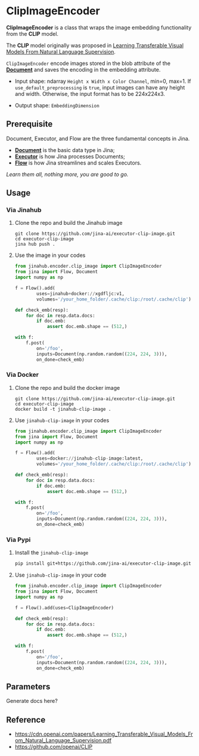 # ClipImageEncoder

 **ClipImageEncoder** is a class that wraps the image embedding functionality from the **CLIP** model.

The **CLIP** model originally was proposed in [Learning Transferable Visual Models From Natural Language Supervision](https://cdn.openai.com/papers/Learning_Transferable_Visual_Models_From_Natural_Language_Supervision.pdf).

`ClipImageEncoder` encode images stored in the blob attribute of the [**Document**](https://github.com/jina-ai/jina/blob/master/.github/2.0/cookbooks/Document.md) and saves the encoding in the embedding attribute.

- Input shape: ndarray `Height x Width x Color Channel`, min=0, max=1. If `use_default_preprocessing` is `true`, input images can have any height and width. Otherwise, the input format has to be 224x224x3.

- Output shape: `EmbeddingDimension`

## Prerequisite

Document, Executor, and Flow are the three fundamental concepts in Jina.

- [**Document**](https://github.com/jina-ai/jina/blob/master/.github/2.0/cookbooks/Document.md) is the basic data type in Jina;
- [**Executor**](https://github.com/jina-ai/jina/blob/master/.github/2.0/cookbooks/Executor.md) is how Jina processes Documents;
- [**Flow**](https://github.com/jina-ai/jina/blob/master/.github/2.0/cookbooks/Flow.md) is how Jina streamlines and scales Executors.

*Learn them all, nothing more, you are good to go.*


## Usage

### Via Jinahub

1. Clone the repo and build the Jinahub image

	```shell
	git clone https://github.com/jina-ai/executor-clip-image.git
	cd executor-clip-image
	jina hub push .
	```

1. Use the image in your codes

	```python
	from jinahub.encoder.clip_image import ClipImageEncoder
	from jina import Flow, Document
	import numpy as np
	
	f = Flow().add(
	        uses=jinahub+docker://xgdfljc:v1,
	        volumes='/your_home_folder/.cache/clip:/root/.cache/clip')
	
	def check_emb(resp):
	    for doc in resp.data.docs:
	        if doc.emb:
	            assert doc.emb.shape == (512,)
	
	with f:
		f.post(
		    on='/foo', 
		    inputs=Document(np.random.random((224, 224, 3))), 
		    on_done=check_emb)
	```


### Via Docker

1. Clone the repo and build the docker image

	```shell
	git clone https://github.com/jina-ai/executor-clip-image.git
	cd executor-clip-image
	docker build -t jinahub-clip-image .
	```

1. Use `jinahub-clip-image` in your codes

	```python
	from jinahub.encoder.clip_image import ClipImageEncoder
	from jina import Flow, Document
	import numpy as np
	
	f = Flow().add(
	        uses=docker://jinahub-clip-image:latest,
	        volumes='/your_home_folder/.cache/clip:/root/.cache/clip')
	
	def check_emb(resp):
	    for doc in resp.data.docs:
	        if doc.emb:
	            assert doc.emb.shape == (512,)
	
	with f:
		f.post(
		    on='/foo', 
		    inputs=Document(np.random.random((224, 224, 3))), 
		    on_done=check_emb)
	```

### Via Pypi

1. Install the `jinahub-clip-image`

	```bash
	pip install git+https://github.com/jina-ai/executor-clip-image.git
	```
2. Use `jinahub-clip-image` in your code

	```python
	from jinahub.encoder.clip_image import ClipImageEncoder
	from jina import Flow, Document
	import numpy as np
	
	f = Flow().add(uses=ClipImageEncoder)
	
	def check_emb(resp):
	    for doc in resp.data.docs:
	        if doc.emb:
	            assert doc.emb.shape == (512,)
	
	with f:
		f.post(
		    on='/foo', 
		    inputs=Document(np.random.random((224, 224, 3))), 
		    on_done=check_emb)
	```



## Parameters

Generate docs here?

## Reference
- https://cdn.openai.com/papers/Learning_Transferable_Visual_Models_From_Natural_Language_Supervision.pdf
- https://github.com/openai/CLIP

